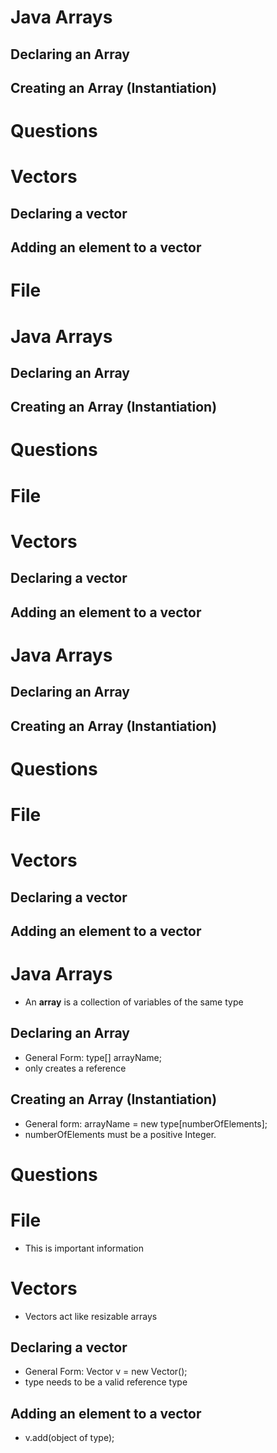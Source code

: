 # Java Arrays

## Declaring an Array

## Creating an Array (Instantiation)

# Questions

# Vectors

## Declaring a vector

## Adding an element to a vector

# File

# Java Arrays

## Declaring an Array

## Creating an Array (Instantiation)

# Questions

# File

# Vectors

## Declaring a vector

## Adding an element to a vector

# Java Arrays

## Declaring an Array

## Creating an Array (Instantiation)

# Questions

# File

# Vectors

## Declaring a vector

## Adding an element to a vector

# Java Arrays
- An **array** is a collection of variables of the same type

## Declaring an Array
- General Form: type[] arrayName;
- only creates a reference

## Creating an Array (Instantiation)
- General form:  arrayName = new type[numberOfElements];
- numberOfElements must be a positive Integer.

# Questions

# File
- This is important information

# Vectors
- Vectors act like resizable arrays

## Declaring a vector
- General Form: Vector<type> v = new Vector();
- type needs to be a valid reference type

## Adding an element to a vector
- v.add(object of type);
